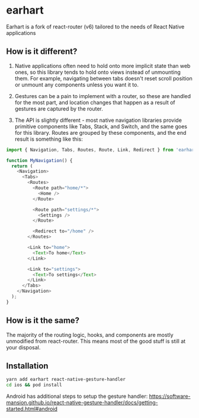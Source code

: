 # earhart

Earhart is a fork of react-router (v6) tailored to the needs of React Native applications

## How is it different?

1. Native applications often need to hold onto more implicit state than web ones, so this library tends to hold onto views instead of unmounting them. For example, navigating between tabs doesn't reset scroll position or unmount any components unless you want it to.

2. Gestures can be a pain to implement with a router, so these are handled for the most part, and location changes that happen as a result of gestures are captured by the router.

3. The API is slightly different - most native navigation libraries provide primitive components like Tabs, Stack, and Switch, and the same goes for this library. Routes are grouped by these components, and the end result is something like this:

```javascript
import { Navigation, Tabs, Routes, Route, Link, Redirect } from 'earhart';

function MyNavigation() {
  return (
    <Navigation>
      <Tabs>
        <Routes>
          <Route path="home/*">
            <Home />
          </Route>

          <Route path="settings/*">
            <Settings />
          </Route>

          <Redirect to="/home" />
        </Routes>

        <Link to="home">
          <Text>To home</Text>
        </Link>

        <Link to="settings">
          <Text>To settings</Text>
        </Link>
      </Tabs>
    </Navigation>
  );
}
```

## How is it the same?

The majority of the routing logic, hooks, and components are mostly unmodified from react-router. This means most of the good stuff is still at your disposal.

## Installation

```bash
yarn add earhart react-native-gesture-handler
cd ios && pod install
```

Android has additional steps to setup the gesture handler: https://software-mansion.github.io/react-native-gesture-handler/docs/getting-started.html#android
